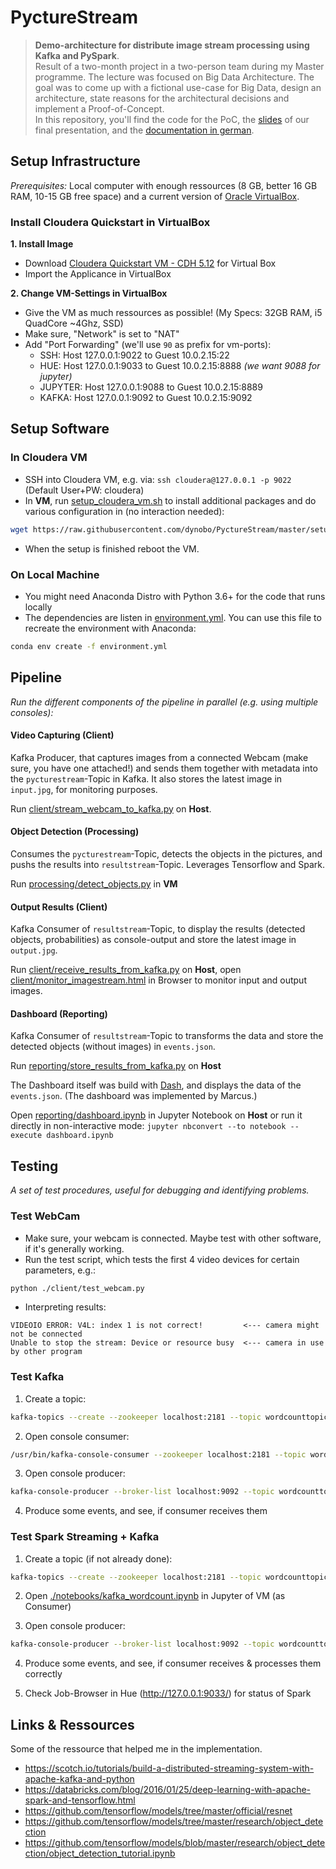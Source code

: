 # PyctureStream

> **Demo-architecture for distribute image stream processing using Kafka and PySpark**. <br>
> Result of a two-month project in a two-person team during my Master programme. The lecture was focused on Big Data Architecture. The goal was to come up with a fictional use-case for Big Data, design an architecture, state reasons for the architectural decisions and implement a Proof-of-Concept.<br>
>In this repository, you'll find the code for the PoC, the [slides](slides.pdf) of our final presentation, and the [documentation in german](documentation.pdf).


## Setup Infrastructure
*Prerequisites:* Local computer with enough ressources (8 GB, better 16 GB RAM, 10-15 GB free space) and a current version of [Oracle VirtualBox](https://www.virtualbox.org/).

### Install Cloudera Quickstart in VirtualBox
**1. Install Image**
- Download [Cloudera Quickstart VM - CDH 5.12](https://www.cloudera.com/downloads/quickstart_vms/5-12.html) for Virtual Box
- Import the Applicance in VirtualBox

**2. Change VM-Settings in VirtualBox**
- Give the VM as much ressources as possible! (My Specs: 32GB RAM, i5 QuadCore ~4Ghz, SSD)
- Make sure, "Network" is set to "NAT"
- Add "Port Forwarding" (we'll use `90` as prefix for vm-ports):
    - SSH: Host 127.0.0.1:9022 to Guest 10.0.2.15:22
    - HUE:  Host 127.0.0.1:9033 to Guest 10.0.2.15:8888 *(we want 9088 for jupyter)*
    - JUPYTER:  Host 127.0.0.1:9088 to Guest 10.0.2.15:8889
    - KAFKA:   Host 127.0.0.1:9092 to Guest 10.0.2.15:9092

## Setup Software

### In Cloudera VM
- SSH into Cloudera VM, e.g. via: `ssh cloudera@127.0.0.1 -p 9022` (Default User+PW: cloudera)
- In **VM**, run [setup_cloudera_vm.sh](setup_cloudera_vm.sh) to install additional packages and do various configuration in (no interaction needed):
```bash
wget https://raw.githubusercontent.com/dynobo/PyctureStream/master/setup_cloudera_vm.sh && chmod +x ./setup_cloudera_vm.sh && ./setup_cloudera_vm.sh
```

- When the setup is finished reboot the VM.

### On Local Machine
- You might need Anaconda Distro with Python 3.6+ for the code that runs locally
- The dependencies are listen in [environment.yml](environment.yml). You can use this file to recreate the environment with Anaconda:
```bash
conda env create -f environment.yml
```

## Pipeline
*Run the different components of the pipeline in parallel (e.g. using multiple consoles):*

#### Video Capturing (Client)
Kafka Producer, that captures images from a connected Webcam (make sure, you have one attached!) and sends them together with metadata into the `pycturestream`-Topic in Kafka. It also stores the latest image in `input.jpg`, for monitoring purposes.

Run [client/stream_webcam_to_kafka.py](client/stream_webcam_to_kafka.py) on **Host**.

#### Object Detection (Processing)
Consumes the `pycturestream`-Topic, detects the objects in the pictures, and pushs the results into `resultstream`-Topic. Leverages Tensorflow and Spark.

Run [processing/detect_objects.py](processing/detect_objects.py) in **VM**

#### Output Results (Client)
Kafka Consumer of `resultstream`-Topic, to display the results (detected objects, probabilities) as console-output and store the latest image in `output.jpg`.

Run [client/receive_results_from_kafka.py](client/receive_results_from_kafka.py) on **Host**, open [client/monitor_imagestream.html](client/monitor_imagestream.html) in Browser to monitor input and output images.

#### Dashboard (Reporting)
Kafka Consumer of `resultstream`-Topic to transforms the data and store the detected objects (without images) in `events.json`.

Run [reporting/store_results_from_kafka.py](reporting/store_results_from_kafka.py) on **Host**

The Dashboard itself was build with [Dash](https://plot.ly/products/dash/), and displays the data of the `events.json`. (The dashboard was implemented by Marcus.)

Open [reporting/dashboard.ipynb](reporting/dashboard.ipynb) in Jupyter Notebook on **Host** or run it directly in non-interactive mode: `jupyter nbconvert --to notebook --execute dashboard.ipynb`


## Testing
*A set of test procedures, useful for debugging and identifying problems.*

### Test WebCam
- Make sure, your webcam is connected. Maybe test with other software, if it's generally working.
- Run the test script, which tests the first 4 video devices for certain parameters, e.g.:
```bash
python ./client/test_webcam.py
```
- Interpreting results:
```
VIDEOIO ERROR: V4L: index 1 is not correct!         <--- camera might not be connected
Unable to stop the stream: Device or resource busy  <--- camera in use by other program
```

### Test Kafka
1. Create a topic:
```bash
kafka-topics --create --zookeeper localhost:2181 --topic wordcounttopic --partitions 1 --replication-factor 1
```

2. Open console consumer:
```bash
/usr/bin/kafka-console-consumer --zookeeper localhost:2181 --topic wordcounttopic
```

3. Open console producer:
```bash
kafka-console-producer --broker-list localhost:9092 --topic wordcounttopic
```

4. Produce some events, and see, if consumer receives them

### Test Spark Streaming + Kafka

1. Create a topic (if not already done):
```bash
kafka-topics --create --zookeeper localhost:2181 --topic wordcounttopic --partitions 1 --replication-factor 1
```

2. Open [./notebooks/kafka_wordcount.ipynb](./notebooks/kafka_wordcount.ipynb) in Jupyter of VM (as Consumer)

3. Open console producer:
```bash
kafka-console-producer --broker-list localhost:9092 --topic wordcounttopic
```

4. Produce some events, and see, if consumer receives & processes them correctly

5. Check Job-Browser in Hue  (http://127.0.0.1:9033/) for status of Spark

## Links & Ressources
Some of the ressource that helped me in the implementation.
- https://scotch.io/tutorials/build-a-distributed-streaming-system-with-apache-kafka-and-python
- https://databricks.com/blog/2016/01/25/deep-learning-with-apache-spark-and-tensorflow.html
- https://github.com/tensorflow/models/tree/master/official/resnet
- https://github.com/tensorflow/models/tree/master/research/object_detection
- https://github.com/tensorflow/models/blob/master/research/object_detection/object_detection_tutorial.ipynb
